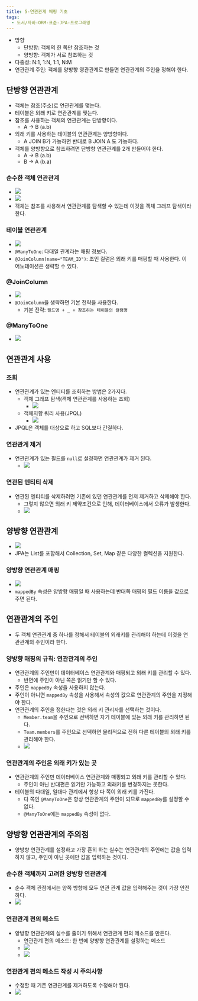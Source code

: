 ```yaml
---
title: 5-연관관계 매핑 기초
tags:
  - 도서/자바-ORM-표준-JPA-프로그래밍
---
```

- 방향
	- 단방향: 객체의 한 쪽만 참조하는 것
	- 양방향: 객체가 서로 참조하는 것
- 다중성: N:1, 1:N, 1:1, N:M
- 연관관계 주인: 객체를 양방향 영관관계로 만들면 연관관계의 주인을 정해야 한다.

## 단방향 연관관계

- 객체는 참조(주소)로 연관관계를 맺는다.
- 테이블은 외래 키로 연관관계를 맺는다.
- 참조를 사용하는 객체의 연관관계는 단방향이다.
	- A -> B (a.b)
- 외래 키를 사용하는 테이블의 연관관계는 양방향이다.
	- A JOIN B가 가능하면 반대로 B JOIN A 도 가능하다.
- 객체를 양방향으로 참조하려면 단방향 연관관계를 2개 만들어야 한다.
	- A -> B (a.b)
	- B -> A (b.a)

### 순수한 객체 연관관계

- ![](assets/Pasted%20image%2020241111210349.png)
- ![](assets/Pasted%20image%2020241111210356.png)
- 객체는 참조를 사용해서 연관관계를 탐색할 수 있는데 이것을 객체 그래프 탐색이라 한다.

### 테이블 연관관계

- ![](assets/Pasted%20image%2020241111212025.png)
- `@ManyToOne`: 다대일 관계라는 매핑 정보다.
- `@JoinColumn(name="TEAM_ID")`: 조인 컬럼은 외래 키를 매핑할 때 사용한다. 이 어노테이션은 생략할 수 있다.

### @JoinColumn

- ![](assets/Pasted%20image%2020241111212204.png)
- `@JoinColumn`을 생략하면 기본 전략을 사용한다.
	- 기본 전략: `필드명 + _ + 참조하는 테이블의 컬럼명`

### @ManyToOne

- ![](assets/Pasted%20image%2020241111212450.png)

## 연관관계 사용

### 조회

- 연관관계가 있는 엔티티를 조회하는 방법은 2가지다.
	- 객체 그래프 탐색(객체 연관관계를 사용하는 조회)
		- ![](assets/Pasted%20image%2020241111212947.png)
	- 객체지향 쿼리 사용(JPQL)
		- ![](assets/Pasted%20image%2020241111212955.png)
- JPQL은 객체를 대상으로 하고 SQL보다 간결하다.

### 연관관계 제거

- 연관관계가 있는 필드를 `null`로 설정하면 연관관계가 제거 된다.
	- ![](assets/Pasted%20image%2020241111213104.png)


### 연관된 엔티티 삭제

- 연관된 엔티티를 삭제하려면 기존에 있던 연관관계를 먼저 제거하고 삭제해야 한다.
	- 그렇지 않으면 외래 키 제약조건으로 인해, 데이터베이스에서 오류가 발생한다.
	- ![](assets/Pasted%20image%2020241111213139.png)

## 양방향 연관관계

- ![](assets/Pasted%20image%2020241111213309.png)
- JPA는 List를 포함해서 Collection, Set, Map 같은 다양한 컬렉션을 지원한다.

### 양방향 연관관계 매핑

- ![](assets/Pasted%20image%2020241111214044.png)
- `mappedBy` 속성은 양방향 매핑일 때 사용하는데 반대쪽 매핑의 필드 이름을 값으로 주면 된다.

## 연관관계의 주인

- 두 객체 연관관계 중 하나를 정해서 테이블의 외래키를 관리해야 하는데 이것을 연관관계의 주인이라 한다.

### 양방향 매핑의 규칙: 연관관계의 주인

- 연관관계의 주인만이 데이터베이스 연관관계와 매핑되고 외래 키를 관리할 수 있다.
	- 반면에 주인이 아닌 쪽은 읽기만 할 수 있다.
- 주인은 `mappedBy` 속성을 사용하지 않는다.
- 주인이 아니면 `mappedBy` 속성을 사용해서 속성의 값으로 연관관계의 주인을 지정해야 한다.
- 연관관계의 주인을 정한다는 것은 외래 키 관리자를 선택하는 것이다.
	- `Member.team`을 주인으로 선택하면 자기 테이블에 있는 외래 키를 관리하면 된다.
	- `Team.members`를 주인으로 선택하면 물리적으로 전혀 다른 테이블의 외래 키를 관리해야 한다.
	- ![](assets/Pasted%20image%2020241112201848.png)

### 연관관계의 주인은 외래 키가 있는 곳

- 연관관계의 주인만 데이터베이스 연관관계와 매핑되고 외래 키를 관리할 수 있다.
	- 주인이 아닌 반대편은 읽기만 가능하고 외래키를 변경하지는 못한다.
- 테이블의 다대일, 일대다 관계에서 항상 다 쪽이 외래 키를 가진다.
	- 다 쪽인 `@ManyToOne`은 항상 연관관계의 주인이 되므로 `mappedBy`를 설정할 수 없다.
	- `@ManyToOne`에는 `mappedBy` 속성이 없다.

## 양방향 연관관계의 주의점

- 양방향 연관관계를 설정하고 가장 흔히 하는 실수는 연관관계의 주인에는 값을 입력하지 않고, 주인이 아닌 곳에만 값을 입력하는 것이다.

### 순수한 객체까지 고려한 양방향 연관관계

- 순수 객체 관점에서는 양쪽 방향에 모두 연관 관계 값을 입력해주는 것이 가장 안전하다.
- ![](assets/Pasted%20image%2020241112202911.png)

### 연관관계 편의 메소드

- 양방향 연관관계의 실수를 줄이기 위해서 연관관계 편의 메소드를 만든다.
	- 연관관계 편의 메소드: 한 번에 양방향 연관관계를 설정하는 메소드
	- ![](assets/Pasted%20image%2020241112203100.png)
	- ![](assets/Pasted%20image%2020241112203108.png)

### 연관관계 편의 메소드 작성 시 주의사항

- 수정할 때 기존 연관관계를 제거하도록 수정해야 된다.
- ![](assets/Pasted%20image%2020241112203312.png)

